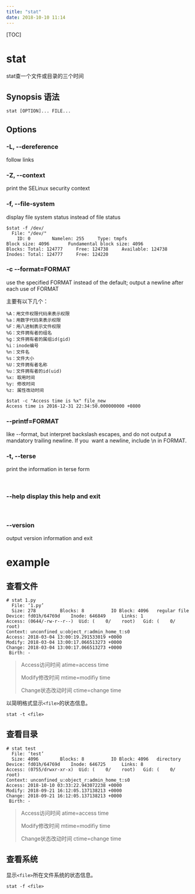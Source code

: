 ```yaml
---
title: "stat"
date: 2018-10-10 11:14
---
```



[TOC]

# stat

stat查一个文件或目录的三个时间



## Synopsis 语法

```
stat [OPTION]... FILE...
```



## Options

### -L, --dereference

follow links

### -Z, --context

 print the SELinux security context

### -f, --file-system

display file system status instead of file status



```
$stat -f /dev/
  File: "/dev/"
    ID: 0        Namelen: 255     Type: tmpfs
Block size: 4096       Fundamental block size: 4096
Blocks: Total: 124777     Free: 124738     Available: 124738
Inodes: Total: 124777     Free: 124220
```



### -c  --format=FORMAT

use the specified FORMAT instead of the default; output a newline after each use of FORMAT

主要有以下几个：

```
%A：用文件权限代码来表示权限
%a：用数字代码来表示权限
%F：用八进制表示文件权限
%G：文件拥有者的组名 
%g：文件拥有者的属组id(gid) 
%i：inode编号 
%n：文件名 
%s：文件大小 
%U：文件拥有者名称 
%u：文件拥有者的id(uid) 
%x: 取用时间
%y: 修改时间
%z: 属性改动时间
```





```
$stat -c "Access time is %x" file_new 
Access time is 2016-12-31 22:34:50.000000000 +0800
```



### --printf=FORMAT

 like  --format,  but  interpret backslash escapes, and do not output a mandatory trailing newline.  If you
​              want a newline, include \n in FORMAT.

### -t, --terse

print the information in terse form

​       

### --help display this help and exit

​      

### --version

output version information and exit



# example



## 查看文件

```
# stat 1.py
  File: ‘1.py’
  Size: 278       	Blocks: 8          IO Block: 4096   regular file
Device: fd01h/64769d	Inode: 646849      Links: 1
Access: (0644/-rw-r--r--)  Uid: (    0/    root)   Gid: (    0/    root)
Context: unconfined_u:object_r:admin_home_t:s0
Access: 2018-03-04 13:00:19.291533019 +0000
Modify: 2018-03-04 13:00:17.066513273 +0000
Change: 2018-03-04 13:00:17.066513273 +0000
 Birth: -
```

> Access访问时间 atime=access time
>
> Modify修改时间 mtime=modifiy time
>
> Change状态改动时间 ctime=change time





以简明格式显示`<file>`的状态信息。

```
stat -t <file>
```





## 查看目录

```
# stat test
  File: ‘test’
  Size: 4096      	Blocks: 8          IO Block: 4096   directory
Device: fd01h/64769d	Inode: 646725      Links: 8
Access: (0755/drwxr-xr-x)  Uid: (    0/    root)   Gid: (    0/    root)
Context: unconfined_u:object_r:admin_home_t:s0
Access: 2018-10-10 03:33:22.943072238 +0000
Modify: 2018-09-21 16:12:05.137138213 +0000
Change: 2018-09-21 16:12:05.137138213 +0000
 Birth: -
```

> Access访问时间 atime=access time
>
> Modify修改时间 mtime=modifiy time
>
> Change状态改动时间 ctime=change time



## 查看系统

显示`<file>`所在文件系统的状态信息。

```
stat -f <file>
```

